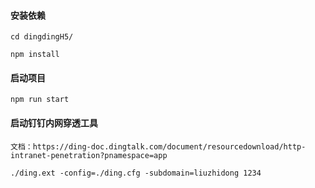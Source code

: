 #### 安装依赖

```
cd dingdingH5/

npm install
```

#### 启动项目

```
npm run start
```

#### 启动钉钉内网穿透工具

`文档：https://ding-doc.dingtalk.com/document/resourcedownload/http-intranet-penetration?pnamespace=app`

```
./ding.ext -config=./ding.cfg -subdomain=liuzhidong 1234
```

